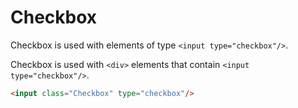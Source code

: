 # Checkbox

Checkbox is used with elements of type `<input type="checkbox"/>`.

Checkbox is used with `<div>` elements that contain `<input type="checkbox"/>`.

```html
<input class="Checkbox" type="checkbox"/>
```
